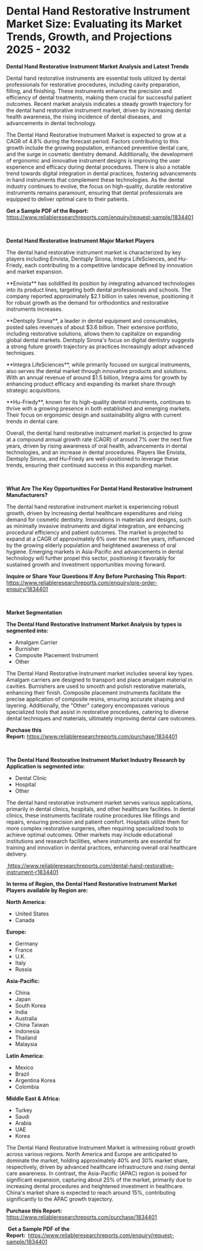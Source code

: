 <p><h1>Dental Hand Restorative Instrument Market Size: Evaluating its Market Trends, Growth, and Projections 2025 - 2032</h1></p><p><strong>Dental Hand Restorative Instrument Market Analysis and Latest Trends</strong></p>
<p><p>Dental hand restorative instruments are essential tools utilized by dental professionals for restorative procedures, including cavity preparation, filling, and finishing. These instruments enhance the precision and efficiency of dental treatments, making them crucial for successful patient outcomes. Recent market analysis indicates a steady growth trajectory for the dental hand restorative instrument market, driven by increasing dental health awareness, the rising incidence of dental diseases, and advancements in dental technology.</p><p>The Dental Hand Restorative Instrument Market is expected to grow at a CAGR of 4.8% during the forecast period. Factors contributing to this growth include the growing population, enhanced preventive dental care, and the surge in cosmetic dentistry demand. Additionally, the development of ergonomic and innovative instrument designs is improving the user experience and efficacy during dental procedures. There is also a notable trend towards digital integration in dental practices, fostering advancements in hand instruments that complement these technologies. As the dental industry continues to evolve, the focus on high-quality, durable restorative instruments remains paramount, ensuring that dental professionals are equipped to deliver optimal care to their patients.</p></p>
<p><strong>Get a Sample PDF of the Report:&nbsp;</strong> <a href="https://www.reliableresearchreports.com/enquiry/request-sample/1834401?utm_campaign=2652&utm_medium=2&utm_source=Github&utm_content=ia&utm_term=14042025&utm_id=dental-hand-restorative-instrument">https://www.reliableresearchreports.com/enquiry/request-sample/1834401</a></p>
<p>&nbsp;</p>
<p><strong>Dental Hand Restorative Instrument Major Market Players</strong></p>
<p><p>The dental hand restorative instrument market is characterized by key players including Envista, Dentsply Sirona, Integra LifeSciences, and Hu-Friedy, each contributing to a competitive landscape defined by innovation and market expansion.</p><p>**Envista** has solidified its position by integrating advanced technologies into its product lines, targeting both dental professionals and schools. The company reported approximately $2.1 billion in sales revenue, positioning it for robust growth as the demand for orthodontics and restorative instruments increases.</p><p>**Dentsply Sirona**, a leader in dental equipment and consumables, posted sales revenues of about $3.6 billion. Their extensive portfolio, including restorative solutions, allows them to capitalize on expanding global dental markets. Dentsply Sirona's focus on digital dentistry suggests a strong future growth trajectory as practices increasingly adopt advanced techniques.</p><p>**Integra LifeSciences**, while primarily focused on surgical instruments, also serves the dental market through innovative products and solutions. With an annual revenue of around $1.5 billion, Integra aims for growth by enhancing product efficacy and expanding its market share through strategic acquisitions.</p><p>**Hu-Friedy**, known for its high-quality dental instruments, continues to thrive with a growing presence in both established and emerging markets. Their focus on ergonomic design and sustainability aligns with current trends in dental care.</p><p>Overall, the dental hand restorative instrument market is projected to grow at a compound annual growth rate (CAGR) of around 7% over the next five years, driven by rising awareness of oral health, advancements in dental technologies, and an increase in dental procedures. Players like Envista, Dentsply Sirona, and Hu-Friedy are well-positioned to leverage these trends, ensuring their continued success in this expanding market.</p></p>
<p>&nbsp;</p>
<p><strong>What Are The Key Opportunities For Dental Hand Restorative Instrument Manufacturers?</strong></p>
<p><p>The dental hand restorative instrument market is experiencing robust growth, driven by increasing dental healthcare expenditures and rising demand for cosmetic dentistry. Innovations in materials and designs, such as minimally invasive instruments and digital integration, are enhancing procedural efficiency and patient outcomes. The market is projected to expand at a CAGR of approximately 6% over the next five years, influenced by the growing elderly population and heightened awareness of oral hygiene. Emerging markets in Asia-Pacific and advancements in dental technology will further propel this sector, positioning it favorably for sustained growth and investment opportunities moving forward.</p></p>
<p><strong>Inquire or Share Your Questions If Any Before Purchasing This Report:</strong> <a href="https://www.reliableresearchreports.com/enquiry/pre-order-enquiry/1834401?utm_campaign=2652&utm_medium=2&utm_source=Github&utm_content=ia&utm_term=14042025&utm_id=dental-hand-restorative-instrument">https://www.reliableresearchreports.com/enquiry/pre-order-enquiry/1834401</a></p>
<p>&nbsp;</p>
<p><strong>Market Segmentation</strong></p>
<p><strong>The Dental Hand Restorative Instrument Market Analysis by types is segmented into:</strong></p>
<p><ul><li>Amalgam Carrier</li><li>Burnisher</li><li>Composite Placement Instrument</li><li>Other</li></ul></p>
<p><p>The Dental Hand Restorative Instrument market includes several key types. Amalgam carriers are designed to transport and place amalgam material in cavities. Burnishers are used to smooth and polish restorative materials, enhancing their finish. Composite placement instruments facilitate the precise application of composite resins, ensuring accurate shaping and layering. Additionally, the "Other" category encompasses various specialized tools that assist in restorative procedures, catering to diverse dental techniques and materials, ultimately improving dental care outcomes.</p></p>
<p><strong>Purchase this Report:&nbsp;</strong><a href="https://www.reliableresearchreports.com/purchase/1834401?utm_campaign=2652&utm_medium=2&utm_source=Github&utm_content=ia&utm_term=14042025&utm_id=dental-hand-restorative-instrument">https://www.reliableresearchreports.com/purchase/1834401</a></p>
<p>&nbsp;</p>
<p><strong>The Dental Hand Restorative Instrument Market Industry Research by Application is segmented into:</strong></p>
<p><ul><li>Dental Clinic</li><li>Hospital</li><li>Other</li></ul></p>
<p><p>The dental hand restorative instrument market serves various applications, primarily in dental clinics, hospitals, and other healthcare facilities. In dental clinics, these instruments facilitate routine procedures like fillings and repairs, ensuring precision and patient comfort. Hospitals utilize them for more complex restorative surgeries, often requiring specialized tools to achieve optimal outcomes. Other markets may include educational institutions and research facilities, where instruments are essential for training and innovation in dental practices, enhancing overall oral healthcare delivery.</p></p>
<p><a href="https://www.reliableresearchreports.com/dental-hand-restorative-instrument-r1834401?utm_campaign=2652&utm_medium=2&utm_source=Github&utm_content=ia&utm_term=14042025&utm_id=dental-hand-restorative-instrument">&nbsp;https://www.reliableresearchreports.com/dental-hand-restorative-instrument-r1834401</a></p>
<p><strong>In terms of Region, the Dental Hand Restorative Instrument Market Players available by Region are:</strong></p>
<p>
    <p> <strong> North America: </strong>
        <ul>
            <li>United States</li>
            <li>Canada</li>
        </ul>
        </p> 
    <p> <strong> Europe: </strong>
        <ul>
            <li>Germany</li>
            <li>France</li>
            <li>U.K.</li>
            <li>Italy</li>
            <li>Russia</li>
        </ul>
        </p> 
    <p> <strong> Asia-Pacific: </strong>
        <ul>
            <li>China</li>
            <li>Japan</li>
            <li>South Korea</li>
            <li>India</li>
            <li>Australia</li>
            <li>China Taiwan</li>
            <li>Indonesia</li>
            <li>Thailand</li>
            <li>Malaysia</li>
        </ul>
        </p> 
    <p> <strong> Latin America: </strong>
        <ul>
            <li>Mexico</li>
            <li>Brazil</li>
            <li>Argentina Korea</li>
            <li>Colombia</li>
        </ul>
        </p> 
    <p> <strong> Middle East & Africa: </strong>
        <ul>
            <li>Turkey</li>
            <li>Saudi</li>
            <li>Arabia</li>
            <li>UAE</li>
            <li>Korea</li>
        </ul>
    </p>
    </p>
<p><p>The Dental Hand Restorative Instrument Market is witnessing robust growth across various regions. North America and Europe are anticipated to dominate the market, holding approximately 40% and 30% market share, respectively, driven by advanced healthcare infrastructure and rising dental care awareness. In contrast, the Asia-Pacific (APAC) region is poised for significant expansion, capturing about 25% of the market, primarily due to increasing dental procedures and heightened investment in healthcare. China's market share is expected to reach around 15%, contributing significantly to the APAC growth trajectory.</p></p>
<p><strong>Purchase this Report: </strong><a href="https://www.reliableresearchreports.com/purchase/1834401?utm_campaign=2652&utm_medium=2&utm_source=Github&utm_content=ia&utm_term=14042025&utm_id=dental-hand-restorative-instrument">https://www.reliableresearchreports.com/purchase/1834401</a></p>
<p>&nbsp;<strong>Get a Sample PDF of the Report:&nbsp;&nbsp;</strong><a href="https://www.reliableresearchreports.com/enquiry/request-sample/1834401?utm_campaign=2652&utm_medium=2&utm_source=Github&utm_content=ia&utm_term=14042025&utm_id=dental-hand-restorative-instrument">https://www.reliableresearchreports.com/enquiry/request-sample/1834401</a></p>
<p><strong></strong></p>
<p><p></p><p></p><p></p></p>